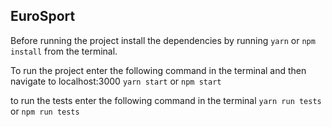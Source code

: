 ## EuroSport

Before running the project install the dependencies 
by running `yarn` or `npm install` from the terminal.

To run the project enter the following command in the terminal
and then navigate to localhost:3000 
`yarn start` 
or 
`npm start`

to run the tests enter the following command in the terminal
`yarn run tests`
or 
`npm run tests`
